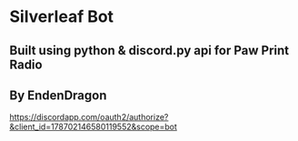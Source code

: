 # Silverleaf Bot
## Built using python & discord.py api for Paw Print Radio
## By EndenDragon

https://discordapp.com/oauth2/authorize?&client_id=178702146580119552&scope=bot
